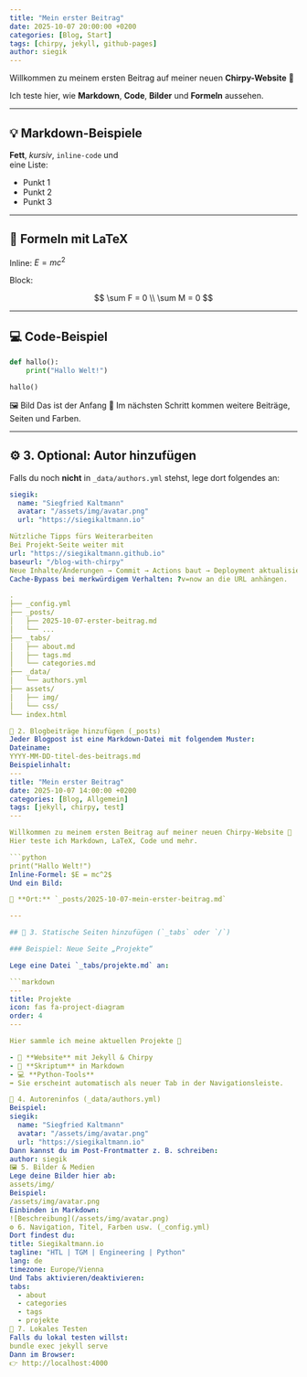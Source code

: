 ```yaml
---
title: "Mein erster Beitrag"
date: 2025-10-07 20:00:00 +0200
categories: [Blog, Start]
tags: [chirpy, jekyll, github-pages]
author: siegik
---
```


Willkommen zu meinem ersten Beitrag auf meiner neuen **Chirpy-Website** 🎉  

Ich teste hier, wie **Markdown**, **Code**, **Bilder** und **Formeln** aussehen.

---

## 💡 Markdown-Beispiele

**Fett**, *kursiv*, `inline-code` und  
eine Liste:

- Punkt 1
- Punkt 2
- Punkt 3

---

## 🧮 Formeln mit LaTeX

Inline: $E = mc^2$

Block:

$$
\sum F = 0 \\
\sum M = 0
$$

---

## 💻 Code-Beispiel

```python
def hallo():
    print("Hallo Welt!")

hallo()
```

🖼️ Bild
Das ist der Anfang 🚀
Im nächsten Schritt kommen weitere Beiträge, Seiten und Farben.

---

## ⚙️ 3. Optional: Autor hinzufügen

Falls du noch **nicht** in `_data/authors.yml` stehst, lege dort folgendes an:

```yaml
siegik:
  name: "Siegfried Kaltmann"
  avatar: "/assets/img/avatar.png"
  url: "https://siegikaltmann.io"

Nützliche Tipps fürs Weiterarbeiten
Bei Projekt-Seite weiter mit
url: "https://siegikaltmann.github.io"
baseurl: "/blog-with-chirpy"
Neue Inhalte/Änderungen → Commit → Actions baut → Deployment aktualisiert.
Cache-Bypass bei merkwürdigem Verhalten: ?v=now an die URL anhängen.

.
├── _config.yml
├── _posts/
│   ├── 2025-10-07-erster-beitrag.md
│   └── ...
├── _tabs/
│   ├── about.md
│   ├── tags.md
│   └── categories.md
├── _data/
│   └── authors.yml
├── assets/
│   ├── img/
│   └── css/
└── index.html

📝 2. Blogbeiträge hinzufügen (_posts)
Jeder Blogpost ist eine Markdown-Datei mit folgendem Muster:
Dateiname:
YYYY-MM-DD-titel-des-beitrags.md
Beispielinhalt:
---
title: "Mein erster Beitrag"
date: 2025-10-07 14:00:00 +0200
categories: [Blog, Allgemein]
tags: [jekyll, chirpy, test]
---

Willkommen zu meinem ersten Beitrag auf meiner neuen Chirpy-Website 🎉  
Hier teste ich Markdown, LaTeX, Code und mehr.

```python
print("Hallo Welt!")
Inline-Formel: $E = mc^2$
Und ein Bild:

📂 **Ort:** `_posts/2025-10-07-mein-erster-beitrag.md`

---

## 📘 3. Statische Seiten hinzufügen (`_tabs` oder `/`)

### Beispiel: Neue Seite „Projekte“

Lege eine Datei `_tabs/projekte.md` an:

```markdown
---
title: Projekte
icon: fas fa-project-diagram
order: 4
---

Hier sammle ich meine aktuellen Projekte 🚀

- 📘 **Website** mit Jekyll & Chirpy
- 🧠 **Skriptum** in Markdown
- 💻 **Python-Tools**
➡️ Sie erscheint automatisch als neuer Tab in der Navigationsleiste.

👥 4. Autoreninfos (_data/authors.yml)
Beispiel:
siegik:
  name: "Siegfried Kaltmann"
  avatar: "/assets/img/avatar.png"
  url: "https://siegikaltmann.io"
Dann kannst du im Post-Frontmatter z. B. schreiben:
author: siegik
🖼️ 5. Bilder & Medien
Lege deine Bilder hier ab:
assets/img/
Beispiel:
/assets/img/avatar.png
Einbinden in Markdown:
![Beschreibung](/assets/img/avatar.png)
⚙️ 6. Navigation, Titel, Farben usw. (_config.yml)
Dort findest du:
title: Siegikaltmann.io
tagline: "HTL | TGM | Engineering | Python"
lang: de
timezone: Europe/Vienna
Und Tabs aktivieren/deaktivieren:
tabs:
  - about
  - categories
  - tags
  - projekte
🔄 7. Lokales Testen
Falls du lokal testen willst:
bundle exec jekyll serve
Dann im Browser:
👉 http://localhost:4000
